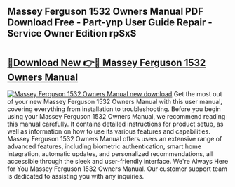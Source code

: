 ## Massey Ferguson 1532 Owners Manual PDF Download Free - Part-ynp User Guide Repair - Service Owner Edition rpSxS

# <h2><a href="http://bc90231.oget.top/?id=Massey+Ferguson+1532+Owners+Manual">🔗Download New 👉🔴 Massey Ferguson 1532 Owners Manual</a></h2>

[![Massey Ferguson 1532 Owners Manual new download](https://i.imgur.com/5g1atiW.png)](http://bc90231.oget.top/?id=Massey+Ferguson+1532+Owners+Manual)
Get the most out of your new Massey Ferguson 1532 Owners Manual with this user manual, covering everything from installation to troubleshooting. Before you begin using your Massey Ferguson 1532 Owners Manual, we recommend reading this manual carefully. It contains detailed instructions for product setup, as well as information on how to use its various features and capabilities. Massey Ferguson 1532 Owners Manual offers users an extensive range of advanced features, including biometric authentication, smart home integration, automatic updates, and personalized recommendations, all accessible through the sleek and user-friendly interface. We're Always Here for You Massey Ferguson 1532 Owners Manual. Our customer support team is dedicated to assisting you with any inquiries.
